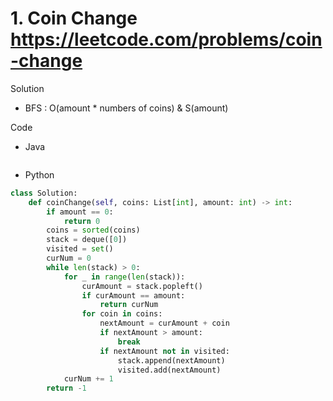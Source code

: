 # 1. Coin Change https://leetcode.com/problems/coin-change

Solution

- BFS : O(amount * numbers of coins) & S(amount)

Code

- Java

```java

```

- Python

```python
class Solution:
    def coinChange(self, coins: List[int], amount: int) -> int:
        if amount == 0:
            return 0
        coins = sorted(coins)
        stack = deque([0])
        visited = set()
        curNum = 0
        while len(stack) > 0:
            for _ in range(len(stack)):
                curAmount = stack.popleft()
                if curAmount == amount:
                    return curNum
                for coin in coins:
                    nextAmount = curAmount + coin
                    if nextAmount > amount:
                        break
                    if nextAmount not in visited:
                        stack.append(nextAmount)
                        visited.add(nextAmount)
            curNum += 1
        return -1
```